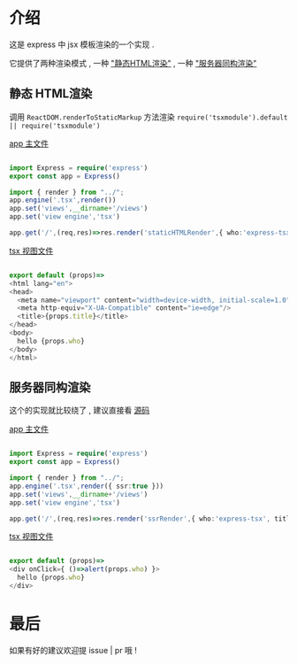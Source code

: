 
# 介绍
这是 express 中 jsx 模板渲染的一个实现 .

它提供了两种渲染模式 , 一种 ["静态HTML渲染"](#静态HTML渲染) , 一种 ["服务器同构渲染"](#服务器同构渲染)

## 静态 HTML渲染

调用 `ReactDOM.renderToStaticMarkup` 方法渲染 `require('tsxmodule').default || require('tsxmodule')`

[app 主文件](./example/staticHTMLRender.ts)
```typescript

import Express = require('express')
export const app = Express()

import { render } from "../";
app.engine('.tsx',render())
app.set('views',__dirname+'/views')
app.set('view engine','tsx')

app.get('/',(req,res)=>res.render('staticHTMLRender',{ who:'express-tsx', title:'express-tsx' }))
```
[tsx 视图文件](./example/views/staticHTMLRender.tsx)
```typescript react

export default (props)=>
<html lang="en">
<head>
  <meta name="viewport" content="width=device-width, initial-scale=1.0"/>
  <meta http-equiv="X-UA-Compatible" content="ie=edge"/>
  <title>{props.title}</title>
</head>
<body>
  hello {props.who}
</body>
</html>
```

## 服务器同构渲染

这个的实现就比较绕了 , 建议直接看 [源码](./src)

[app 主文件](./example/ssrRender.ts)
```typescript

import Express = require('express')
export const app = Express()

import { render } from "../";
app.engine('.tsx',render({ ssr:true }))
app.set('views',__dirname+'/views')
app.set('view engine','tsx')

app.get('/',(req,res)=>res.render('ssrRender',{ who:'express-tsx', title:'express-tsx' }))
```
[tsx 视图文件](./example/views/ssrRender.tsx)
```typescript react

export default (props)=>
<div onClick={ ()=>alert(props.who) }>
  hello {props.who}
</div>
```

# 最后
如果有好的建议欢迎提 issue | pr 哦 !